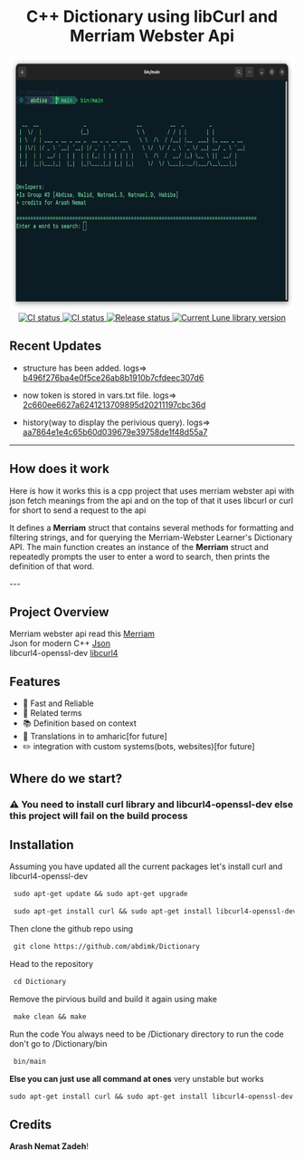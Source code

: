 

<!-- markdownlint-disable MD033 -->
<!-- markdownlint-disable MD041 -->

<div align="center">
	<h1> C++ Dictionary using libCurl and Merriam Webster Api </h1>
	<a href="">
			<img src="https://github.com/abdimk/Dictionary/blob/main/Img/prg.png" width="700" height="450" alt="screenshot" />
		</a>
	<div>
		<a href="">
		<img src="https://shields.io/endpoint?url=https://badges.readysetplay.io/workflow/filiptibell/lune/ci.yaml" alt="CI status" />
		</a>
		<a href="">
			<img src="https://shields.io/endpoint?url=https://badges.readysetplay.io/workflow/filiptibell/lune/ci.yaml" alt="CI status" />
		</a>
		<a href="">
			<img src="https://shields.io/endpoint?url=https://badges.readysetplay.io/workflow/filiptibell/lune/release.yaml" alt="Release status" />
		</a>
		<a href="">
			<img src="https://img.shields.io/github/license/filiptibell/lune.svg?label=License&color=informational" alt="Current Lune library version" />
		</a>
	</div>
</div>


## Recent Updates 
- structure has been added.  logs=> [b496f276ba4e0f5ce26ab8b1910b7cfdeec307d6](https://github.com/abdimk/Dictionary/commit/b496f276ba4e0f5ce26ab8b1910b7cfdeec307d6)
- now token is stored in vars.txt file. logs=> [2c660ee6627a6241213709895d20211197cbc36d](https://github.com/abdimk/Dictionary/commit/2c660ee6627a6241213709895d20211197cbc36d)

- history(way to display the perivious query). logs=> [aa7864e1e4c65b60d039679e39758de1f48d55a7](https://github.com/abdimk/Dictionary/commit/aa7864e1e4c65b60d039679e39758de1f48d55a7)

---
## How does it work 
<p>  Here is how it works this is a cpp project that uses merriam webster api with json fetch meanings from the api and on the top of that it uses libcurl or curl for short to send a request to the api </p>


<p>It defines a <strong>Merriam</strong> struct that contains several methods for formatting and filtering strings, and for querying the Merriam-Webster Learner's Dictionary API. The main function creates an instance of the <strong>Merriam</strong> struct and repeatedly prompts the user to enter a word to search, then prints the definition of that word.</p>
---


## Project Overview

Merriam webster api read this [Merriam](https://dictionaryapi.com/account/example?)
<br>
Json for modern C++ [Json](https://github.com/nlohmann/json)
<br>
libcurl4-openssl-dev [libcurl4](https://github.com/curl/curl)



## Features

-  🌙 Fast and Reliable 
-   🧰 Related terms 
-   📚 Definition based on context 
-   🏡 Translations in to amharic[for future]
-   ✏️  integration with custom systems(bots, websites)[for future]


## Where do we start?

### ⚠️ You need to install curl library and libcurl4-openssl-dev else this project will fail on the build process 

## Installation

Assuming you have updated all the current packages let's install curl and libcurl4-openssl-dev 

```diff
 sudo apt-get update && sudo apt-get upgrade
```


```diff
 sudo apt-get install curl && sudo apt-get install libcurl4-openssl-dev
```

Then clone the github repo using

```diff
 git clone https://github.com/abdimk/Dictionary
```
Head to the repository

```diff
 cd Dictionary
```

Remove the pirvious build and build it again using make
```diff
 make clean && make
```

Run the code
You always need to be /Dictionary directory to run the code don't go to /Dictionary/bin 
```diff
 bin/main
```

**Else you can just use all command at ones**
very unstable but works 
```diff
sudo apt-get install curl && sudo apt-get install libcurl4-openssl-dev && git clone https://github.com/abdimk/Dictionary && cd Dictionary && make clean && make && bin/main
```

## Credits 
<strong>Arash Nemat Zadeh</strong>!
